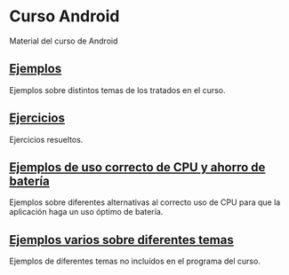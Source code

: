 Curso Android
=============

Material del curso de Android

[Ejemplos](ejemplos)
-----------
Ejemplos sobre distintos temas de los tratados en el curso.

[Ejercicios](ejercicios)
-----------
Ejercicios resueltos.

[Ejemplos de uso correcto de CPU y ahorro de batería](ejemplosUsoCPUyBateria)
-----------
Ejemplos sobre diferentes alternativas al correcto uso de CPU para que la aplicación haga un uso óptimo de batería.

[Ejemplos varios sobre diferentes temas](temasExtra)
-----------
Ejemplos de diferentes temas no incluídos en el programa del curso.
